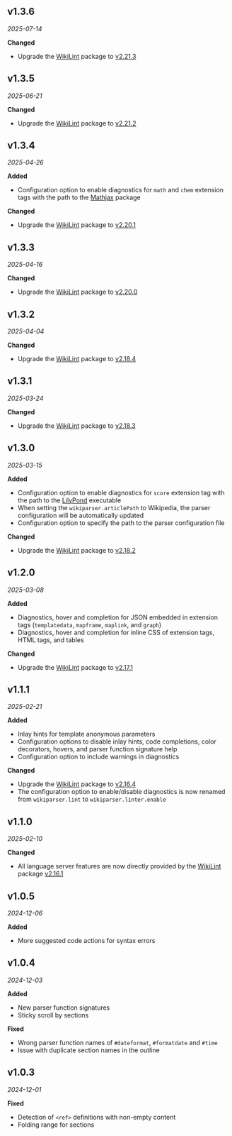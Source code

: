 ## v1.3.6

*2025-07-14*

**Changed**

- Upgrade the [WikiLint](https://npmjs.com/package/wikilint) package to [v2.21.3](https://github.com/bhsd-harry/wikiparser-node/blob/main/CHANGELOG.md#v1213)

## v1.3.5

*2025-06-21*

**Changed**

- Upgrade the [WikiLint](https://npmjs.com/package/wikilint) package to [v2.21.2](https://github.com/bhsd-harry/wikiparser-node/blob/main/CHANGELOG.md#v1212)

## v1.3.4

*2025-04-26*

**Added**

- Configuration option to enable diagnostics for `math` and `chem` extension tags with the path to the [Mathjax](https://npmjs.com/package/mathjax) package

**Changed**

- Upgrade the [WikiLint](https://npmjs.com/package/wikilint) package to [v2.20.1](https://github.com/bhsd-harry/wikiparser-node/blob/main/CHANGELOG.md#v1201)

## v1.3.3

*2025-04-16*

**Changed**

- Upgrade the [WikiLint](https://npmjs.com/package/wikilint) package to [v2.20.0](https://github.com/bhsd-harry/wikiparser-node/blob/main/CHANGELOG.md#v1200)

## v1.3.2

*2025-04-04*

**Changed**

- Upgrade the [WikiLint](https://npmjs.com/package/wikilint) package to [v2.18.4](https://github.com/bhsd-harry/wikiparser-node/blob/main/CHANGELOG.md#v1184)

## v1.3.1

*2025-03-24*

**Changed**

- Upgrade the [WikiLint](https://npmjs.com/package/wikilint) package to [v2.18.3](https://github.com/bhsd-harry/wikiparser-node/blob/main/CHANGELOG.md#v1183)

## v1.3.0

*2025-03-15*

**Added**

- Configuration option to enable diagnostics for `score` extension tag with the path to the [LilyPond](https://lilypond.org) executable
- When setting the `wikiparser.articlePath` to Wikipedia, the parser configuration will be automatically updated
- Configuration option to specify the path to the parser configuration file

**Changed**

- Upgrade the [WikiLint](https://npmjs.com/package/wikilint) package to [v2.18.2](https://github.com/bhsd-harry/wikiparser-node/blob/main/CHANGELOG.md#v1182)

## v1.2.0

*2025-03-08*

**Added**

- Diagnostics, hover and completion for JSON embedded in extension tags (`templatedata`, `mapframe`, `maplink`, and `graph`)
- Diagnostics, hover and completion for inline CSS of extension tags, HTML tags, and tables

**Changed**

- Upgrade the [WikiLint](https://npmjs.com/package/wikilint) package to [v2.17.1](https://github.com/bhsd-harry/wikiparser-node/blob/main/CHANGELOG.md#v1171)

## v1.1.1

*2025-02-21*

**Added**

- Inlay hints for template anonymous parameters
- Configuration options to disable inlay hints, code completions, color decorators, hovers, and parser function signature help
- Configuration option to include warnings in diagnostics

**Changed**

- Upgrade the [WikiLint](https://npmjs.com/package/wikilint) package to [v2.16.4](https://github.com/bhsd-harry/wikiparser-node/blob/main/CHANGELOG.md#v1164)
- The configuration option to enable/disable diagnostics is now renamed from `wikiparser.lint` to `wikiparser.linter.enable`

## v1.1.0

*2025-02-10*

**Changed**

- All language server features are now directly provided by the [WikiLint](https://npmjs.com/package/wikilint) package [v2.16.1](https://github.com/bhsd-harry/wikiparser-node/blob/main/CHANGELOG.md#v1161)

## v1.0.5

*2024-12-06*

**Added**

- More suggested code actions for syntax errors

## v1.0.4

*2024-12-03*

**Added**

- New parser function signatures
- Sticky scroll by sections

**Fixed**

- Wrong parser function names of `#dateformat`, `#formatdate` and `#time`
- Issue with duplicate section names in the outline

## v1.0.3

*2024-12-01*

**Fixed**

- Detection of `<ref>` definitions with non-empty content
- Folding range for sections
